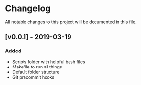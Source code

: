 # Changelog

All notable changes to this project will be documented in this file.

## [v0.0.1] - 2019-03-19

### Added

- Scripts folder with helpful bash files
- Makefile to run all things
- Default folder structure
- Git precommit hooks
